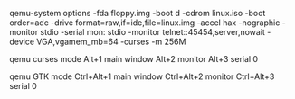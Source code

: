 qemu-system options
-fda floppy.img
-boot d -cdrom linux.iso
-boot order=adc
-drive format=raw,if=ide,file=linux.img
-accel hax
-nographic
-monitor stdio
-serial mon: stdio
-monitor telnet::45454,server,nowait
-device VGA,vgamem_mb=64
-curses
-m 256M

qemu curses mode
Alt+1 main window
Alt+2 monitor
Alt+3 serial 0

qemu GTK mode
Ctrl+Alt+1 main window
Ctrl+Alt+2 monitor
Ctrl+Alt+3 serial 0
